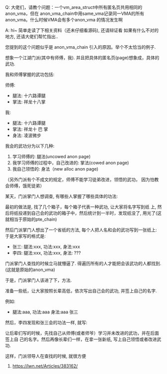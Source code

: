 Q: 大佬们，请教个问题：一个vm_area_struct中所有匿名页共用相同的anon_vma，但在
anon_vma_chain中用same_vma记录同一VMA的所有anon_vma。什么时候VMA会有多个anon_vma
的情况发生啊

A: hi~ 简单走读了下相关资料（还未仔细看源码), 还请辩证看
   如果有什么不对的地方, 还请大佬们帮忙指出..

   您提到的这个问题似乎是 anon_vma_chain 引入的原因。举个不太恰当的例子. 

   想象一个江湖门派(其中有师傅，我). 并且把具体的匿名页(page)想象成，具体的
   武功.

   我和师傅掌握的武功包括:

   师傅:
   * 腿法: 十六路谭腿
   * 掌法: 祥龙十八掌

   我:
   * 腿法: 十六路谭腿
   * 掌法: 祥龙十  巴 掌
   * 身法: 凌波微步

   我会的武功分为以下几种:
   1. 学习师傅的: 腿法(uncowed anon page)
   2. 我学习师傅的过程中，自己改进的: 掌法(cowed anon page)
   3. 我自己领悟的: 身法（new alloc anon page)

   （另外门派有个不成文的规定，师傅不能学习徒弟改进，领悟的武功，
   因为怕教会师傅，饿死徒弟）

   某天，门派掌门人想调查, 有哪些人掌握了哪些具体的功法:

   最初的做法是, 找了几个箱子，每个箱子代表一种武功,  让大家将名字写到纸
   上, 然后将纸投递到自己会的武功的箱子中，然后统计到一半时，发现纸没了, 
   用光了(这就相当于原始的pte_chain)

   然后门派掌门人想出了一个省纸的方法, 每个人把人名和会的武功写到一张纸上:
   于是大家写的格式是:
   * 张三: 腿法:xxx, 功法:xxx, 身法:xxx
   * 李四: 腿法:xxx, 功法:xxx, 身法: ???

   门派掌门人查找的时候立马就懵逼了. 得遍历所有的人才能把会该武功的人都找到.
   (这就是原始的anon_vma)

   于是，门派掌门人该进了下，方法.

   准备一些纸，让大家按照长辈高低，依次写出自己会的武功, 并签上自己的名字.

   例如:
   * 腿法:aaa, 功法:aaa 身法:aaa 
     张三

   然后，李四发现和张三会的功法一样, 就写:

   让后辈们写的时候，先找自己从师傅(或者师爷）学习并未改进的武功，并在后面签上自
   己的名字。然后再像长辈们一样，在拿一张新纸, 写上自己领悟或者改进武功.

   这样，门派领导人在查找的时候, 就很方便

1. https://lwn.net/Articles/383162/
